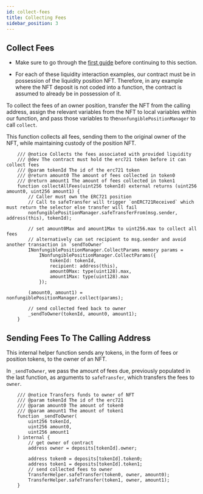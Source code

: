 ```yaml
---
id: collect-fees
title: Collecting Fees
sidebar_position: 3
---
```


## Collect Fees

- Make sure to go through the [first guide](./setting-up-your-contract.md) before continuing to this section.

- For each of these liquidity interaction examples, our contract must be in possession of the liquidity position NFT. Therefore, in any example where the NFT deposit is not coded into a function, the contract is assumed to already be in possession of it.

To collect the fees of an owner position, transfer the NFT from the calling address, assign the relevant variables from the NFT to local variables within our function, and pass those variables to the`nonfungiblePositionManager` to call `collect`.

This function collects all fees, sending them to the original owner of the NFT, while maintaining custody of the position NFT.

```solidity
    /// @notice Collects the fees associated with provided liquidity
    /// @dev The contract must hold the erc721 token before it can collect fees
    /// @param tokenId The id of the erc721 token
    /// @return amount0 The amount of fees collected in token0
    /// @return amount1 The amount of fees collected in token1
    function collectAllFees(uint256 tokenId) external returns (uint256 amount0, uint256 amount1) {
        // Caller must own the ERC721 position
        // Call to safeTransfer will trigger `onERC721Received` which must return the selector else transfer will fail
        nonfungiblePositionManager.safeTransferFrom(msg.sender, address(this), tokenId);

        // set amount0Max and amount1Max to uint256.max to collect all fees
        // alternatively can set recipient to msg.sender and avoid another transaction in `sendToOwner`
        INonfungiblePositionManager.CollectParams memory params =
            INonfungiblePositionManager.CollectParams({
                tokenId: tokenId,
                recipient: address(this),
                amount0Max: type(uint128).max,
                amount1Max: type(uint128).max
            });

        (amount0, amount1) = nonfungiblePositionManager.collect(params);

        // send collected feed back to owner
        _sendToOwner(tokenId, amount0, amount1);
    }
```

## Sending Fees To The Calling Address

This internal helper function sends any tokens, in the form of fees or position tokens, to the owner of an NFT.

In `_sendToOwner`, we pass the amount of fees due, previously populated in the last function, as arguments to `safeTransfer`, which transfers the fees to `owner`.

```solidity
    /// @notice Transfers funds to owner of NFT
    /// @param tokenId The id of the erc721
    /// @param amount0 The amount of token0
    /// @param amount1 The amount of token1
    function _sendToOwner(
        uint256 tokenId,
        uint256 amount0,
        uint256 amount1
    ) internal {
        // get owner of contract
        address owner = deposits[tokenId].owner;

        address token0 = deposits[tokenId].token0;
        address token1 = deposits[tokenId].token1;
        // send collected fees to owner
        TransferHelper.safeTransfer(token0, owner, amount0);
        TransferHelper.safeTransfer(token1, owner, amount1);
    }
```
